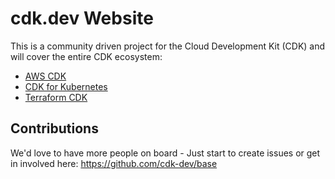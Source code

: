 # cdk.dev Website

This is a community driven project for the Cloud Development Kit (CDK) and will cover the entire CDK ecosystem:

- [AWS CDK](https://aws.amazon.com/cdk/)
- [CDK for Kubernetes](https://cdk8s.io)
- [Terraform CDK](https://cdk.tf)

## Contributions

We'd love to have more people on board - Just start to create issues or get in involved here: https://github.com/cdk-dev/base